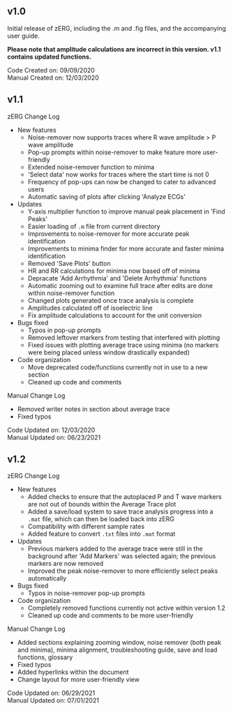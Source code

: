 ## v1.0
Initial release of zERG, including the .m and .fig files, and the accompanying user guide.

**Please note that amplitude calculations are incorrect in this version. v1.1 contains updated functions.**

Code Created on: 09/09/2020<br>
Manual Created on: 12/03/2020

## v1.1

zERG Change Log
* New features
  * Noise-remover now supports traces where R wave amplitude > P wave amplitude
  * Pop-up prompts within noise-remover to make feature more user-friendly
  * Extended noise-remover function to minima
  * 'Select data' now works for traces where the start time is not 0
  * Frequency of pop-ups can now be changed to cater to advanced users
  * Automatic saving of plots after clicking 'Analyze ECGs'
* Updates
  * Y-axis multiplier function to improve manual peak placement in 'Find Peaks'
  * Easier loading of `.m` file from current directory
  * Improvements to noise-remover for more accurate peak identification
  * Improvements to minima finder for more accurate and faster minima identification
  * Removed 'Save Plots' button
  * HR and RR calculations for minima now based off of minima
  * Depracate 'Add Arrhythmia' and 'Delete Arrhythmia' functions
  * Automatic zooming out to examine full trace after edits are done within noise-remover function
  * Changed plots generated once trace analysis is complete
  * Amplitudes calculated off of isoelectric line
  * Fix amplitude calculations to account for the unit conversion
* Bugs fixed
  * Typos in pop-up prompts
  * Removed leftover markers from testing that interfered with plotting
  * Fixed issues with plotting average trace using minima (no markers were being placed unless window drastically expanded)
* Code organization
  * Move deprecated code/functions currently not in use to a new section
  * Cleaned up code and comments

Manual Change Log
* Removed writer notes in section about average trace
* Fixed typos

Code Updated on: 12/03/2020<br>
Manual Updated on: 06/23/2021

## v1.2

zERG Change Log
* New features
  * Added checks to ensure that the autoplaced P and T wave markers are not out of bounds within the Average Trace plot
  * Added a save/load system to save trace analysis progress into a `.mat` file, which can then be loaded back into zERG
  * Compatibility with different sample rates
  * Added feature to convert `.txt` files into `.mat` format
* Updates
  * Previous markers added to the average trace were still in the background after 'Add Markers' was selected again; the previous markers are now removed
  * Improved the peak noise-remover to more efficiently select peaks automatically
* Bugs fixed
  * Typos in noise-remover pop-up prompts
* Code organization
  * Completely removed functions currently not active within version 1.2
  * Cleaned up code and comments to be more user-friendly

Manual Change Log
* Added sections explaining zooming window, noise remover (both peak and minima), minima alignment, troubleshooting guide, save and load functions, glossary
* Fixed typos
* Added hyperlinks within the document
* Change layout for more user-friendly view

Code Updated on: 06/29/2021<br>
Manual Updated on: 07/01/2021
